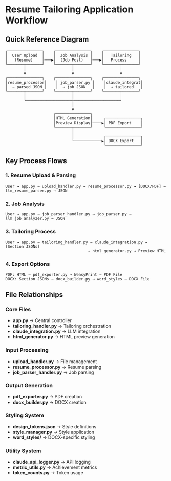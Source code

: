 # Resume Tailoring Application Workflow

## Quick Reference Diagram

```
┌───────────────┐    ┌───────────────┐    ┌───────────────┐
│  User Upload  │    │  Job Analysis │    │   Tailoring   │
│   (Resume)    │───▶│  (Job Post)   │───▶│   Process     │
└───────┬───────┘    └───────┬───────┘    └───────┬───────┘
        │                    │                    │
        ▼                    ▼                    ▼
┌───────────────┐    ┌───────────────┐    ┌───────────────┐
│resume_processor│    │ job_parser.py │    │claude_integrat│
│  → parsed JSON │    │  → job JSON   │    │  → tailored   │
└───────┬───────┘    └───────┬───────┘    └───────┬───────┘
        │                    │                    │
        └────────────────────┼────────────────────┘
                             │
                             ▼
                     ┌───────────────┐
                     │HTML Generation│     ┌───────────────┐
                     │Preview Display│────▶│ PDF Export    │
                     └───────┬───────┘     └───────────────┘
                             │
                             │             ┌───────────────┐
                             └────────────▶│ DOCX Export   │
                                           └───────────────┘
```

## Key Process Flows

### 1. Resume Upload & Parsing

```
User → app.py → upload_handler.py → resume_processor.py → [DOCX/PDF] → llm_resume_parser.py → JSON
```

### 2. Job Analysis

```
User → app.py → job_parser_handler.py → job_parser.py → llm_job_analyzer.py → JSON
```

### 3. Tailoring Process

```
User → app.py → tailoring_handler.py → claude_integration.py → [Section JSONs]
                                    → html_generator.py → Preview HTML
```

### 4. Export Options

```
PDF: HTML → pdf_exporter.py → WeasyPrint → PDF File
DOCX: Section JSONs → docx_builder.py → word_styles → DOCX File
```

## File Relationships

### Core Files
- **app.py** → Central controller
- **tailoring_handler.py** → Tailoring orchestration
- **claude_integration.py** → LLM integration
- **html_generator.py** → HTML preview generation

### Input Processing
- **upload_handler.py** → File management
- **resume_processor.py** → Resume parsing
- **job_parser_handler.py** → Job parsing

### Output Generation
- **pdf_exporter.py** → PDF creation
- **docx_builder.py** → DOCX creation

### Styling System
- **design_tokens.json** → Style definitions
- **style_manager.py** → Style application
- **word_styles/** → DOCX-specific styling

### Utility System
- **claude_api_logger.py** → API logging
- **metric_utils.py** → Achievement metrics
- **token_counts.py** → Token usage 